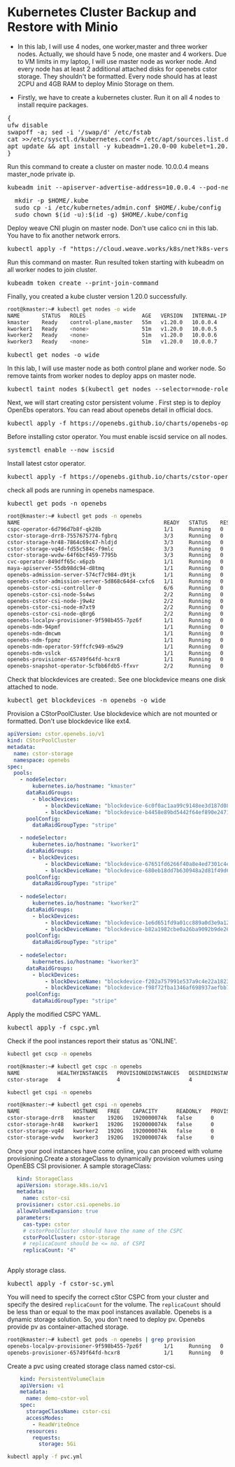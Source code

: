 
# Kubernetes Cluster Backup and Restore with Minio 

* In this lab, I will use 4 nodes, one worker,master and three worker nodes. Actually, we should have 5 node, one master and 4 workers. Due to VM limits in my laptop, I will use master node as worker node. And every node has at least 2 additional attached disks for openebs cstor storage. They shouldn't be formatted.
Every node should has at least 2CPU and 4GB RAM to deploy Minio Storage on them.

* Firstly, we have to create a kubernetes cluster. Run it on all 4 nodes to install require packages.
<pre>
{
ufw disable
swapoff -a; sed -i '/swap/d' /etc/fstab
cat >>/etc/sysctl.d/kubernetes.conf<<EOF
net.bridge.bridge-nf-call-ip6tables = 1
net.bridge.bridge-nf-call-iptables = 1
EOF
sysctl --system
apt install -y apt-transport-https ca-certificates curl gnupg-agent software-properties-common
curl -fsSL https://download.docker.com/linux/ubuntu/gpg | apt-key add -
add-apt-repository "deb [arch=amd64] https://download.docker.com/linux/ubuntu $(lsb_release -cs) stable"
apt update
apt install docker-ce containerd.io -y
curl -s https://packages.cloud.google.com/apt/doc/apt-key.gpg | apt-key add -
echo "deb https://apt.kubernetes.io/ kubernetes-xenial main" > /etc/apt/sources.list.d/kubernetes.list
apt update && apt install -y kubeadm=1.20.0-00 kubelet=1.20.0-00 kubectl=1.20.0-00
}
</pre>
Run this command to create a cluster on master node. 10.0.0.4 means master_node private ip.
<pre>
kubeadm init --apiserver-advertise-address=10.0.0.4 --pod-network-cidr=192.168.0.0/16  --ignore-preflight-errors=all
</pre>
<pre>
  mkdir -p $HOME/.kube
  sudo cp -i /etc/kubernetes/admin.conf $HOME/.kube/config
  sudo chown $(id -u):$(id -g) $HOME/.kube/config
</pre>
Deploy weave CNI plugin on master node. Don't use calico cni in this lab. You have to fix another network errors.
<pre>
kubectl apply -f "https://cloud.weave.works/k8s/net?k8s-version=$(kubectl version | base64 | tr -d '\n')"
</pre>
Run this command on master. Run resulted token starting with kubeadm on all worker nodes to join cluster.
<pre>
kubeadm token create --print-join-command
</pre>
Finally, you created  a kube cluster version 1.20.0 successfully.
```bash
root@kmaster:~# kubectl get nodes -o wide
NAME       STATUS   ROLES                  AGE   VERSION   INTERNAL-IP   EXTERNAL-IP   OS-IMAGE             KERNEL-VERSION     CONTAINER-RUNTIME
kmaster    Ready    control-plane,master   55m   v1.20.0   10.0.0.4      <none>        Ubuntu 20.04.2 LTS   5.4.0-1047-azure   docker://20.10.6
kworker1   Ready    <none>                 51m   v1.20.0   10.0.0.5      <none>        Ubuntu 20.04.2 LTS   5.4.0-1047-azure   docker://20.10.6
kworker2   Ready    <none>                 51m   v1.20.0   10.0.0.6      <none>        Ubuntu 20.04.2 LTS   5.4.0-1047-azure   docker://20.10.6
kworker3   Ready    <none>                 51m   v1.20.0   10.0.0.7      <none>        Ubuntu 20.04.2 LTS   5.4.0-1047-azure   docker://20.10.6
```
<pre>
kubectl get nodes -o wide
</pre>
In this lab, I will use master node as both control plane and worker node. So remove taints from worker nodes to deploy apps on master node.
<pre>
kubectl taint nodes $(kubectl get nodes --selector=node-role.kubernetes.io/master | awk 'FNR==2{print $1}') node-role.kubernetes.io/master-
</pre>
Next, we will start creating cstor persistent volume . First step is to deploy OpenEbs operators. You can read about openebs detail in official docs.
<pre>
kubectl apply -f https://openebs.github.io/charts/openebs-operator.yaml
</pre>
Before installing cstor operator. You must enable iscsid service on all nodes.
<pre>
systemctl enable --now iscsid
</pre>
Install latest cstor operator.
<pre>
kubectl apply -f https://openebs.github.io/charts/cstor-operator.yaml
</pre>
check all pods are running in openebs namespace.
<pre>
kubectl get pods -n openebs
</pre>
```bash
root@kmaster:~# kubectl get pods -n openebs
NAME                                              READY   STATUS    RESTARTS   AGE
cspc-operator-6d796d7b8f-qk28b                    1/1     Running   0          31m
cstor-storage-drr8-7557675774-fgbrq               3/3     Running   0          3m10s
cstor-storage-hr48-7864c69c47-hldjd               3/3     Running   0          3m9s
cstor-storage-vq4d-fd55c584c-f9mlc                3/3     Running   0          3m8s
cstor-storage-wvdw-64f6bcf459-7795b               3/3     Running   0          3m8s
cvc-operator-849dff65c-x6pzb                      1/1     Running   0          31m
maya-apiserver-55db98dc94-d8tmq                   1/1     Running   0          42m
openebs-admission-server-574cf7c984-d9tjk         1/1     Running   0          42m
openebs-cstor-admission-server-5d868c64d4-cxfc6   1/1     Running   0          31m
openebs-cstor-csi-controller-0                    6/6     Running   0          31m
openebs-cstor-csi-node-5s4ws                      2/2     Running   0          31m
openebs-cstor-csi-node-j9w4z                      2/2     Running   0          31m
openebs-cstor-csi-node-m7xt9                      2/2     Running   0          31m
openebs-cstor-csi-node-q8rg6                      2/2     Running   0          31m
openebs-localpv-provisioner-9f598b455-7pz6f       1/1     Running   0          42m
openebs-ndm-94pmf                                 1/1     Running   0          30m
openebs-ndm-dmcwm                                 1/1     Running   0          31m
openebs-ndm-fppmz                                 1/1     Running   0          31m
openebs-ndm-operator-59ffcfc949-m5w29             1/1     Running   0          31m
openebs-ndm-vslck                                 1/1     Running   0          31m
openebs-provisioner-65749f64fd-hcxr8              1/1     Running   0          42m
openebs-snapshot-operator-5cfbb6fdb5-ffxvr        2/2     Running   0          42m
```
Check that blockdevices are created:. See one blockdevice means one disk attached to node.
<pre>
kubectl get blockdevices -n openebs -o wide
</pre>
Provision a CStorPoolCluster. Use blockdevice which are not mounted or formatted. Don't use blockdevice like ext4.

```yaml
apiVersion: cstor.openebs.io/v1
kind: CStorPoolCluster
metadata:
  name: cstor-storage
  namespace: openebs
spec:
  pools:
    - nodeSelector:
        kubernetes.io/hostname: "kmaster"
      dataRaidGroups:
        - blockDevices:
            - blockDeviceName: "blockdevice-6c0f0ac1aa99c9148ee3d187d08e32a4"
            - blockDeviceName: "blockdevice-b4458e89bd5442f64ef890e247176015"
      poolConfig:
        dataRaidGroupType: "stripe"

    - nodeSelector:
        kubernetes.io/hostname: "kworker1" 
      dataRaidGroups:
        - blockDevices:
            - blockDeviceName: "blockdevice-67651fd6266f40a8e4ed7301c4e30a2e"
            - blockDeviceName: "blockdevice-680eb18dd7b630948a2d81f49d65eca9"
      poolConfig:
        dataRaidGroupType: "stripe"
   
    - nodeSelector:
        kubernetes.io/hostname: "kworker2"
      dataRaidGroups:
        - blockDevices:
            - blockDeviceName: "blockdevice-1e6d651fd9a01cc889a0d3e9a12df01d"
            - blockDeviceName: "blockdevice-b82a1982cbe0a26ba9092b9de26daf1c"
      poolConfig:
        dataRaidGroupType: "stripe"
    
    - nodeSelector:
        kubernetes.io/hostname: "kworker3"
      dataRaidGroups:
        - blockDevices:
            - blockDeviceName: "blockdevice-f202a757991e537a9c4e22a1823b4d7c"
            - blockDeviceName: "blockdevice-f98f72fba1346af698937aefbb70ec91"
      poolConfig:
        dataRaidGroupType: "stripe"
```
Apply the modified CSPC YAML.
<pre>
kubectl apply -f cspc.yml
</pre>
Check if the pool instances report their status as 'ONLINE'.
```bash
kubectl get cscp -n openebs
```

```bash
root@kmaster:~# kubectl get cspc -n openebs
NAME            HEALTHYINSTANCES   PROVISIONEDINSTANCES   DESIREDINSTANCES   AGE
cstor-storage   4                  4                      4                  8m9s
```
```bash
kubectl get cspi -n openebs
```

```bash
root@kmaster:~# kubectl get cspi -n openebs
NAME                 HOSTNAME   FREE    CAPACITY      READONLY   PROVISIONEDREPLICAS   HEALTHYREPLICAS   STATUS   AGE
cstor-storage-drr8   kmaster    1920G   1920000074k   false      0                     0                 ONLINE   9m54s
cstor-storage-hr48   kworker1   1920G   1920000074k   false      0                     0                 ONLINE   9m53s
cstor-storage-vq4d   kworker2   1920G   1920000074k   false      0                     0                 ONLINE   9m53s
cstor-storage-wvdw   kworker3   1920G   1920000074k   false      0                     0                 ONLINE   9m52s
```
Once your pool instances have come online, you can proceed with volume provisioning.Create a storageClass to dynamically provision volumes using OpenEBS CSI provisioner. A sample storageClass:
```yaml
   kind: StorageClass
   apiVersion: storage.k8s.io/v1
   metadata:
     name: cstor-csi
   provisioner: cstor.csi.openebs.io
   allowVolumeExpansion: true
   parameters:
     cas-type: cstor
     # cstorPoolCluster should have the name of the CSPC
     cstorPoolCluster: cstor-storage
     # replicaCount should be <= no. of CSPI
     replicaCount: "4"
    
 ```
Apply storage class.
<pre>
kubectl apply -f cstor-sc.yml
</pre>
You will need to specify the correct cStor CSPC from your cluster and specify the desired `replicaCount` for the volume. The `replicaCount` should be less than or equal to the max pool instances available. Openebs is a dynamic storage solution. So, you don't need to deploy pv. Openebs provide pv as container-attached storage.

```bash
root@kmaster:~# kubectl get pods -n openebs | grep provision
openebs-localpv-provisioner-9f598b455-7pz6f       1/1     Running   0          53m
openebs-provisioner-65749f64fd-hcxr8              1/1     Running   0          53m

```
Create a pvc using created storage class named cstor-csi.

```yaml
    kind: PersistentVolumeClaim
    apiVersion: v1
    metadata:
      name: demo-cstor-vol
    spec:
      storageClassName: cstor-csi
      accessModes:
        - ReadWriteOnce
      resources:
        requests:
          storage: 5Gi
```
```bash
kubectl apply -f pvc.yml
```
